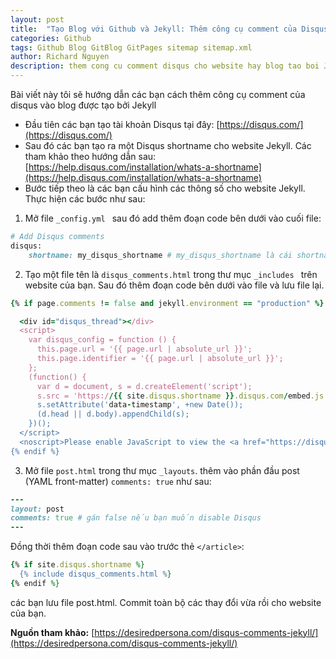 ```yaml
---
layout: post
title:  "Tạo Blog với Github và Jekyll: Thêm công cụ comment của Disqus vào blog"
categories: Github
tags: Github Blog GitBlog GitPages sitemap sitemap.xml
author: Richard Nguyen
description: them cong cu comment disqus cho website hay blog tao boi Jekyll va github.
---
```


Bài viết này tôi sẽ hướng dẫn các bạn cách thêm công cụ comment của disqus vào blog được tạo bởi Jekyll

* Đầu tiên các bạn tạo tài khoản Disqus tại đây: [https://disqus.com/](https://disqus.com/) 
* Sau đó các bạn tạo ra một Disqus shortname cho website Jekyll. Các tham khảo theo hướng dẫn sau: [https://help.disqus.com/installation/whats-a-shortname](https://help.disqus.com/installation/whats-a-shortname) 
* Bước tiếp theo là các bạn cấu hình các thông số cho website Jekyll. Thực hiện các bước như sau:

1. Mở file `_config.yml ` sau đó add thêm đoạn code bên dưới vào cuối file:
```ruby
# Add Disqus comments
disqus:
	shortname: my_disqus_shortname # my_disqus_shortname là cái shortname các bạn đã lấy được bước 2
```
2. Tạo một file tên là `disqus_comments.html` trong thư mục `_includes ` trên website của bạn. Sau đó thêm đoạn code bên dưới vào file và lưu file lại.
```ruby
{% if page.comments != false and jekyll.environment == "production" %}

  <div id="disqus_thread"></div>
  <script>
    var disqus_config = function () {
      this.page.url = '{{ page.url | absolute_url }}';
      this.page.identifier = '{{ page.url | absolute_url }}';
    };
    (function() {
      var d = document, s = d.createElement('script');
      s.src = 'https://{{ site.disqus.shortname }}.disqus.com/embed.js';
      s.setAttribute('data-timestamp', +new Date());
      (d.head || d.body).appendChild(s);
    })();
  </script>
  <noscript>Please enable JavaScript to view the <a href="https://disqus.com/?ref_noscript" rel="nofollow">comments powered by Disqus.</a></noscript>
{% endif %}
```
3. Mở file `post.html` trong thư mục `_layouts`. thêm vào phần đầu post (YAML front-matter) `comments: true` như sau:
```ruby
---
layout: post
comments: true # gán false nếu bạn muốn disable Disqus
---
```
Đồng thời thêm đoạn code sau vào trước thẻ `</article>`:
```ruby
{% if site.disqus.shortname %}
  {% include disqus_comments.html %}
{% endif %}
```
các bạn lưu file post.html. Commit toàn bộ các thay đổi vừa rồi cho website của bạn.  


**Nguồn tham khảo:** [https://desiredpersona.com/disqus-comments-jekyll/](https://desiredpersona.com/disqus-comments-jekyll/)